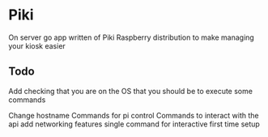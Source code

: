 # Piki

On server go app written of Piki Raspberry distribution to make managing your kiosk easier


## Todo

Add checking that you are on the OS that you should be to execute some commands


Change hostname
Commands for pi control
Commands to interact with the api
add networking features
single command for interactive first time setup